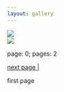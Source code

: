 ```yaml
---
layout: gallery
---
```


<div class="jimped_thum_collection">

<div class="jimped_thum">
<a href="\img\gallery_collections\robots\rob.jpg">
<img src="\img\gallery_collections\robots\rob_jimped_64.jpg">
</a>
</div>

<div class="jimped_thum">
<a href="\img\gallery_collections\robots\toy_robot_1.jpg">
<img src="\img\gallery_collections\robots\toy_robot_1_jimped_64.jpg">
</a>
</div>

<p>page: 0; pages: 2</p><a href="robots_1.html">next page |</a><p>first page</p><br></div>